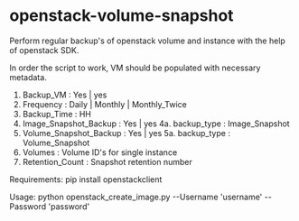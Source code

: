 # openstack-volume-snapshot
Perform regular backup's of openstack volume and instance with the help of openstack SDK.

In order the script to work, VM should be populated with necessary metadata.
1. Backup_VM : Yes | yes 
2. Frequency : Daily | Monthly | Monthly_Twice
3. Backup_Time : HH
4. Image_Snapshot_Backup : Yes | yes 
4a. backup_type : Image_Snapshot
5. Volume_Snapshot_Backup : Yes | yes 
5a. backup_type : Volume_Snapshot
6. Volumes : Volume ID's for single instance
7. Retention_Count : Snapshot retention number

Requirements:
pip install openstackclient

Usage:
python openstack_create_image.py  --Username 'username' --Password 'password'

